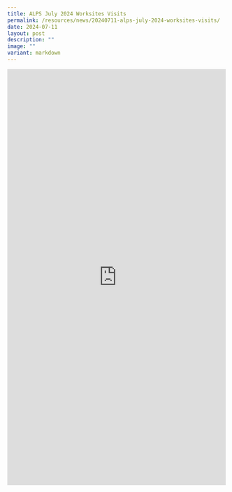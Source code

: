 ```yaml
---
title: ALPS July 2024 Worksites Visits
permalink: /resources/news/20240711-alps-july-2024-worksites-visits/
date: 2024-07-11
layout: post
description: ""
image: ""
variant: markdown
---
```

<iframe allow="autoplay; clipboard-write; encrypted-media; picture-in-picture; web-share" allowfullscreen="true" frameborder="0" scrolling="no" style="border:none;overflow:hidden" height="950" width="500" src="https://www.facebook.com/plugins/post.php?href=https%3A%2F%2Fwww.facebook.com%2Falpshealthcaresupplychain%2Fposts%2Fpfbid0nFviVv7b3C5tRuWSdqZHscUD2ME9GSv6D2bUzarDELd8PzAzzv84XZWs5XyRfUWcl&amp;show_text=true&amp;width=500"></iframe>